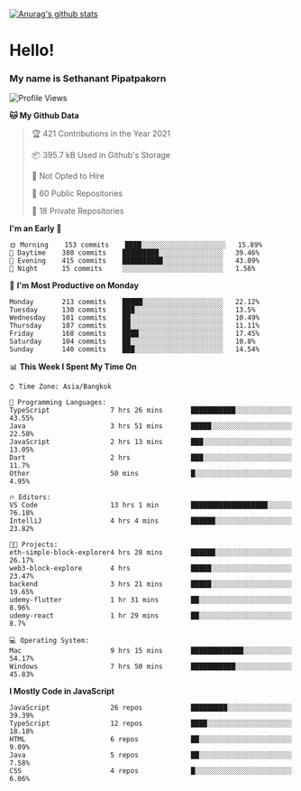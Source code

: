 [![Anurag's github stats](https://github-readme-stats.vercel.app/api?username=thetkpark&count_private=true&show_icons=true&theme=dracula)](https://github.com/anuraghazra/github-readme-stats)

# Hello!
### My name is Sethanant Pipatpakorn

<!--START_SECTION:waka-->
![Profile Views](http://img.shields.io/badge/Profile%20Views-16-blue)

**🐱 My Github Data** 

> 🏆 421 Contributions in the Year 2021
 > 
> 📦 395.7 kB Used in Github's Storage 
 > 
> 🚫 Not Opted to Hire
 > 
> 📜 60 Public Repositories 
 > 
> 🔑 18 Private Repositories  
 > 
**I'm an Early 🐤** 

```text
🌞 Morning    153 commits    ████░░░░░░░░░░░░░░░░░░░░░   15.89% 
🌆 Daytime    380 commits    █████████░░░░░░░░░░░░░░░░   39.46% 
🌃 Evening    415 commits    ██████████░░░░░░░░░░░░░░░   43.09% 
🌙 Night      15 commits     ░░░░░░░░░░░░░░░░░░░░░░░░░   1.56%

```
📅 **I'm Most Productive on Monday** 

```text
Monday       213 commits    █████░░░░░░░░░░░░░░░░░░░░   22.12% 
Tuesday      130 commits    ███░░░░░░░░░░░░░░░░░░░░░░   13.5% 
Wednesday    101 commits    ██░░░░░░░░░░░░░░░░░░░░░░░   10.49% 
Thursday     107 commits    ██░░░░░░░░░░░░░░░░░░░░░░░   11.11% 
Friday       168 commits    ████░░░░░░░░░░░░░░░░░░░░░   17.45% 
Saturday     104 commits    ██░░░░░░░░░░░░░░░░░░░░░░░   10.8% 
Sunday       140 commits    ███░░░░░░░░░░░░░░░░░░░░░░   14.54%

```


📊 **This Week I Spent My Time On** 

```text
⌚︎ Time Zone: Asia/Bangkok

💬 Programming Languages: 
TypeScript               7 hrs 26 mins       ███████████░░░░░░░░░░░░░░   43.55% 
Java                     3 hrs 51 mins       █████░░░░░░░░░░░░░░░░░░░░   22.58% 
JavaScript               2 hrs 13 mins       ███░░░░░░░░░░░░░░░░░░░░░░   13.05% 
Dart                     2 hrs               ███░░░░░░░░░░░░░░░░░░░░░░   11.7% 
Other                    50 mins             █░░░░░░░░░░░░░░░░░░░░░░░░   4.95%

🔥 Editors: 
VS Code                  13 hrs 1 min        ███████████████████░░░░░░   76.18% 
IntelliJ                 4 hrs 4 mins        ██████░░░░░░░░░░░░░░░░░░░   23.82%

🐱‍💻 Projects: 
eth-simple-block-explorer4 hrs 28 mins       ██████░░░░░░░░░░░░░░░░░░░   26.17% 
web3-block-explore       4 hrs               █████░░░░░░░░░░░░░░░░░░░░   23.47% 
backend                  3 hrs 21 mins       █████░░░░░░░░░░░░░░░░░░░░   19.65% 
udemy-flutter            1 hr 31 mins        ██░░░░░░░░░░░░░░░░░░░░░░░   8.96% 
udemy-react              1 hr 29 mins        ██░░░░░░░░░░░░░░░░░░░░░░░   8.7%

💻 Operating System: 
Mac                      9 hrs 15 mins       █████████████░░░░░░░░░░░░   54.17% 
Windows                  7 hrs 50 mins       ███████████░░░░░░░░░░░░░░   45.83%

```

**I Mostly Code in JavaScript** 

```text
JavaScript               26 repos            █████████░░░░░░░░░░░░░░░░   39.39% 
TypeScript               12 repos            ████░░░░░░░░░░░░░░░░░░░░░   18.18% 
HTML                     6 repos             ██░░░░░░░░░░░░░░░░░░░░░░░   9.09% 
Java                     5 repos             ██░░░░░░░░░░░░░░░░░░░░░░░   7.58% 
CSS                      4 repos             █░░░░░░░░░░░░░░░░░░░░░░░░   6.06%

```



<!--END_SECTION:waka-->
